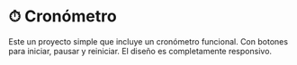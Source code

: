 # ⏱ Cronómetro

Este un proyecto simple que incluye un cronómetro funcional. Con botones para iniciar, pausar y reiniciar. El diseño es completamente responsivo.

